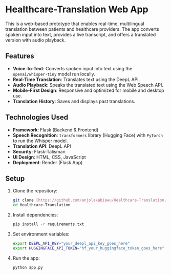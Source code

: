 # Healthcare-Translation Web App

This is a web-based prototype that enables real-time, multilingual translation between patients and healthcare providers. The app converts spoken input into text, provides a live transcript, and offers a translated version with audio playback.

## Features
- **Voice-to-Text**: Converts spoken input into text using the `openai/whisper-tiny` model run locally.
- **Real-Time Translation**: Translates text using the DeepL API.
- **Audio Playback**: Speaks the translated text using the Web Speech API.
- **Mobile-First Design**: Responsive and optimized for mobile and desktop use.
- **Translation History**: Saves and displays past translations.

## Technologies Used
- **Framework**: Flask (Backend & Frontend)
- **Speech Recognition**: `transformers` library (Hugging Face) with `PyTorch` to run the Whisper model.
- **Translation API**: DeepL API
- **Security**: Flask-Talisman
- **UI Design**: HTML, CSS, JavaScript
- **Deployment**: Render (Flask App)

## Setup
1. Clone the repository:
   ```bash
   git clone [https://github.com/anjolakabiawu/Healthcare-Translation.git](https://github.com/anjolakabiawu/Healthcare-Translation.git)
   cd Healthcare-Translation
    ```

2. Install dependencies:
    ```bash
    pip install -r requirements.txt
    ```

3. Set environment variables:
    ```bash
    export DEEPL_API_KEY="your_deepl_api_key_goes_here"
    export HUGGINGFACE_API_TOKEN="hf_your_huggingface_token_goes_here"
    ```

4. Run the app:
    ```bash
    python app.py
    ```